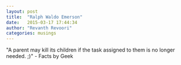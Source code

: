 ```yaml
---
layout: post
title:  "Ralph Waldo Emerson"
date:   2015-03-17 17:44:34
author: "Revanth Revoori"
categories: musings
---
```

"A parent may kill its children if the task assigned to them is no longer needed. ;)" - Facts by Geek
